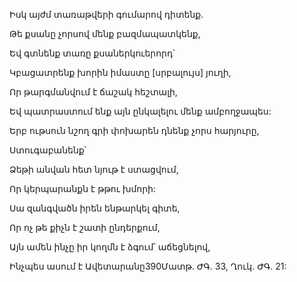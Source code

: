 Իսկ այժմ տառաթվերի գումարով դիտենք.


Թե քսանը չորսով մենք բազմապատկենք,


Եվ գտնենք տառը քսաներկուերորդ՝


Կբացատրենք խորին իմաստը [սրբալույս] յուղի,


Որ թարգմանվում է ճաշակ հեշտալի,


Եվ պատրաստում ենք այն ընկալելու մենք ամբողջապես:


Երբ ութսուն նշող գրի փոխարեն դնենք չորս հարյուրը,


Ստուգաբանենք՝


Ձեթի անվան հետ նյութ է ստացվում,


Որ կերպարանքն է թթու խմորի:


Սա զանգվածն իրեն ենթարկել գիտե,


Որ ոչ թե քիչն է շատի ընդերքում,


Այն ամեն ինչը իր կողմն է ձգում՝ աճեցնելով,


Ինչպես ասում է Ավետարանը390Մատթ. ԺԳ. 33, Ղուկ. ԺԳ. 21: